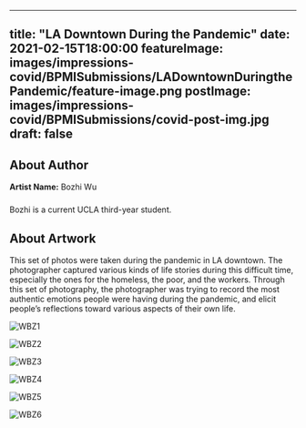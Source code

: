 
---
title: "LA Downtown During the Pandemic"
date: 2021-02-15T18:00:00
featureImage: images/impressions-covid/BPMISubmissions/LADowntownDuringthePandemic/feature-image.png
postImage: images/impressions-covid/BPMISubmissions/covid-post-img.jpg
draft: false
---

## About Author

**Artist Name:** Bozhi Wu 

###
Bozhi is a current UCLA third-year student. 

## About Artwork
This set of photos were taken during the pandemic in LA downtown. The photographer captured various kinds of life stories during this difficult time, especially the ones for the homeless, the poor, and the workers. Through this set of photography, the photographer was trying to record the most authentic emotions people were having during the pandemic, and elicit people’s reflections toward various aspects of their own life. 

![WBZ1](../../images/impressions-covid/BPMISubmissions/LADowntownDuringthePandemic/WBZ1.png)

![WBZ2](../../images/impressions-covid/BPMISubmissions/LADowntownDuringthePandemic/WBZ2.png)

![WBZ3](../../images/impressions-covid/BPMISubmissions/LADowntownDuringthePandemic/WBZ3.png)

![WBZ4](../../images/impressions-covid/BPMISubmissions/LADowntownDuringthePandemic/WBZ4.png)

![WBZ5](../../images/impressions-covid/BPMISubmissions/LADowntownDuringthePandemic/WBZ5.png)

![WBZ6](../../images/impressions-covid/BPMISubmissions/LADowntownDuringthePandemic/WBZ6.png)
